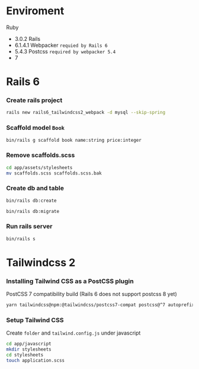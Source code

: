 # Enviroment

Ruby
  * 3.0.2
Rails
  * 6.1.4.1
Webpacker `requied by Rails 6`
  * 5.4.3
Postcss `required by webpacker 5.4`
  * 7

# Rails 6

### Create rails project

```bash
rails new rails6_tailwindcss2_webpack -d mysql --skip-spring
```

### Scaffold model `Book`

```bash
bin/rails g scaffold book name:string price:integer
```

### Remove scaffolds.scss

```bash
cd app/assets/stylesheets
mv scaffolds.scss scaffolds.scss.bak
```

### Create db and table

```bash
bin/rails db:create
```

```bash
bin/rails db:migrate
```

### Run rails server

```bash
bin/rails s
```

# Tailwindcss 2

### Installing Tailwind CSS as a PostCSS plugin

PostCSS 7 compatibility build (Rails 6 does not support postcss 8 yet)

```bash
yarn tailwindcss@npm:@tailwindcss/postcss7-compat postcss@^7 autoprefixer@^9
```

### Setup Tailwind CSS

Create `folder` and `tailwind.config.js` under javascript

```bash
cd app/javascript
mkdir stylesheets
cd stylesheets
touch application.scss
```

